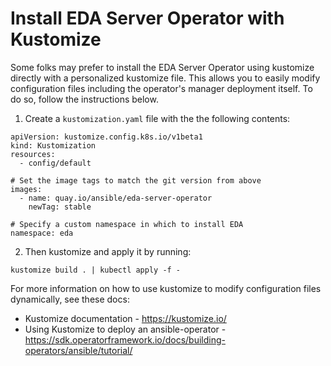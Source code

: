 # Install EDA Server Operator with Kustomize

Some folks may prefer to install the EDA Server Operator using kustomize directly with a personalized kustomize file.  This allows you to easily modify configuration files including the operator's manager deployment itself. To do so, follow the instructions below.  


1. Create a `kustomization.yaml` file with the the following contents:

```
apiVersion: kustomize.config.k8s.io/v1beta1
kind: Kustomization
resources:
  - config/default

# Set the image tags to match the git version from above
images:
  - name: quay.io/ansible/eda-server-operator
    newTag: stable

# Specify a custom namespace in which to install EDA
namespace: eda
```

2. Then kustomize and apply it by running:

```
kustomize build . | kubectl apply -f -
```

For more information on how to use kustomize to modify configuration files dynamically, see these docs:
* Kustomize documentation - https://kustomize.io/
* Using Kustomize to deploy an ansible-operator - https://sdk.operatorframework.io/docs/building-operators/ansible/tutorial/
